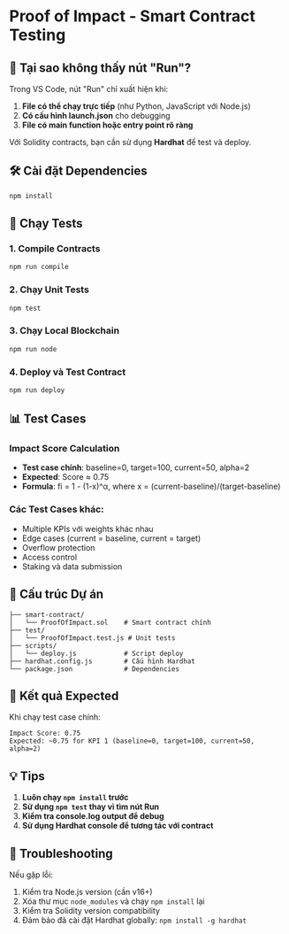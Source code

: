 # Proof of Impact - Smart Contract Testing

## 🚀 Tại sao không thấy nút "Run"?

Trong VS Code, nút "Run" chỉ xuất hiện khi:
1. **File có thể chạy trực tiếp** (như Python, JavaScript với Node.js)
2. **Có cấu hình launch.json** cho debugging
3. **File có main function hoặc entry point rõ ràng**

Với Solidity contracts, bạn cần sử dụng **Hardhat** để test và deploy.

## 🛠️ Cài đặt Dependencies

```bash
npm install
```

## 🧪 Chạy Tests

### 1. Compile Contracts
```bash
npm run compile
```

### 2. Chạy Unit Tests
```bash
npm test
```

### 3. Chạy Local Blockchain
```bash
npm run node
```

### 4. Deploy và Test Contract
```bash
npm run deploy
```

## 📊 Test Cases

### Impact Score Calculation
- **Test case chính**: baseline=0, target=100, current=50, alpha=2
- **Expected**: Score ≈ 0.75
- **Formula**: fi = 1 - (1-x)^α, where x = (current-baseline)/(target-baseline)

### Các Test Cases khác:
- Multiple KPIs với weights khác nhau
- Edge cases (current = baseline, current = target)
- Overflow protection
- Access control
- Staking và data submission

## 🔧 Cấu trúc Dự án

```
├── smart-contract/
│   └── ProofOfImpact.sol    # Smart contract chính
├── test/
│   └── ProofOfImpact.test.js # Unit tests
├── scripts/
│   └── deploy.js            # Script deploy
├── hardhat.config.js        # Cấu hình Hardhat
└── package.json             # Dependencies
```

## 🎯 Kết quả Expected

Khi chạy test case chính:
```
Impact Score: 0.75
Expected: ~0.75 for KPI 1 (baseline=0, target=100, current=50, alpha=2)
```

## 💡 Tips

1. **Luôn chạy `npm install` trước**
2. **Sử dụng `npm test` thay vì tìm nút Run**
3. **Kiểm tra console.log output để debug**
4. **Sử dụng Hardhat console để tương tác với contract**

## 🚨 Troubleshooting

Nếu gặp lỗi:
1. Kiểm tra Node.js version (cần v16+)
2. Xóa thư mục `node_modules` và chạy `npm install` lại
3. Kiểm tra Solidity version compatibility
4. Đảm bảo đã cài đặt Hardhat globally: `npm install -g hardhat`
